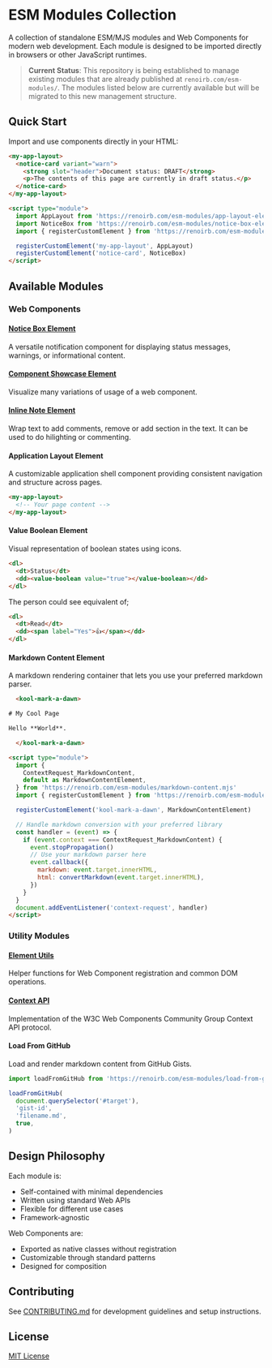 # ESM Modules Collection

A collection of standalone ESM/MJS modules and Web Components for modern web
development. Each module is designed to be imported directly in browsers or
other JavaScript runtimes.

> **Current Status**: This repository is being established to manage existing
> modules that are already published at `renoirb.com/esm-modules/`. The modules
> listed below are currently available but will be migrated to this new
> management structure.

## Quick Start

Import and use components directly in your HTML:

```html
<my-app-layout>
  <notice-card variant="warn">
    <strong slot="header">Document status: DRAFT</strong>
    <p>The contents of this page are currently in draft status.</p>
  </notice-card>
</my-app-layout>

<script type="module">
  import AppLayout from 'https://renoirb.com/esm-modules/app-layout-element.mjs'
  import NoticeBox from 'https://renoirb.com/esm-modules/notice-box-element.mjs'
  import { registerCustomElement } from 'https://renoirb.com/esm-modules/element-utils'

  registerCustomElement('my-app-layout', AppLayout)
  registerCustomElement('notice-card', NoticeBox)
</script>
```

## Available Modules

### Web Components

#### [Notice Box Element](./packages/notice-box-element/README.md)

A versatile notification component for displaying status messages, warnings, or
informational content.

#### [Component Showcase Element](./packages/component-showcase-element/README.md)

Visualize many variations of usage of a web component.

#### [Inline Note Element](./packages/inline-note-element/README.md)

Wrap text to add comments, remove or add section in the text. It can be used to
do hilighting or commenting.

#### Application Layout Element

A customizable application shell component providing consistent navigation and
structure across pages.

```html
<my-app-layout>
  <!-- Your page content -->
</my-app-layout>
```

#### Value Boolean Element

Visual representation of boolean states using icons.

```html
<dl>
  <dt>Status</dt>
  <dd><value-boolean value="true"></value-boolean></dd>
</dl>
```

The person could see equivalent of;

```html
<dl>
  <dt>Read</dt>
  <dd><span label="Yes">👍</span></dd>
</dl>
```

#### Markdown Content Element

A markdown rendering container that lets you use your preferred markdown parser.

<!-- prettier-ignore-start -->
```html
  <kool-mark-a-dawn>

# My Cool Page

Hello **World**.

  </kool-mark-a-dawn>

<script type="module">
  import {
    ContextRequest_MarkdownContent,
    default as MarkdownContentElement,
  } from 'https://renoirb.com/esm-modules/markdown-content.mjs'
  import { registerCustomElement } from 'https://renoirb.com/esm-modules/element-utils'

  registerCustomElement('kool-mark-a-dawn', MarkdownContentElement)

  // Handle markdown conversion with your preferred library
  const handler = (event) => {
    if (event.context === ContextRequest_MarkdownContent) {
      event.stopPropagation()
      // Use your markdown parser here
      event.callback({
        markdown: event.target.innerHTML,
        html: convertMarkdown(event.target.innerHTML),
      })
    }
  }
  document.addEventListener('context-request', handler)
</script>
```
<!-- prettier-ignore-end -->

### Utility Modules

#### [Element Utils](./packages/element-utils/README.md)

Helper functions for Web Component registration and common DOM operations.

#### [Context API](./packages/context-api/README.md)

Implementation of the W3C Web Components Community Group Context API protocol.

#### Load From GitHub

Load and render markdown content from GitHub Gists.

```javascript
import loadFromGitHub from 'https://renoirb.com/esm-modules/load-from-github.mjs'

loadFromGitHub(
  document.querySelector('#target'),
  'gist-id',
  'filename.md',
  true,
)
```

## Design Philosophy

Each module is:

- Self-contained with minimal dependencies
- Written using standard Web APIs
- Flexible for different use cases
- Framework-agnostic

Web Components are:

- Exported as native classes without registration
- Customizable through standard patterns
- Designed for composition

## Contributing

See [CONTRIBUTING.md](./CONTRIBUTING.md) for development guidelines and setup
instructions.

## License

[MIT License](./LICENSE.md)
